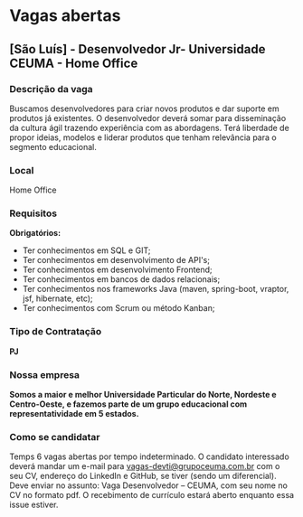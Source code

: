 # Vagas abertas

## [São Luís] - Desenvolvedor Jr- Universidade CEUMA - Home Office

### Descrição da vaga

Buscamos desenvolvedores para criar novos produtos e dar suporte em produtos já existentes.
O desenvolvedor deverá somar para disseminação da cultura ágil trazendo experiência com as abordagens. Terá liberdade de propor ideias, modelos e liderar produtos que tenham relevância para o segmento educacional.

### Local

Home Office

### Requisitos

**Obrigatórios:**

- Ter conhecimentos em SQL e GIT;
- Ter conhecimentos em desenvolvimento de API's;
- Ter conhecimentos em desenvolvimento Frontend;
- Ter conhecimentos em bancos de dados relacionais;
- Ter conhecimentos nos frameworks Java (maven, spring-boot, vraptor, jsf, hibernate, etc);
- Ter conhecimentos com Scrum ou método Kanban;

### Tipo de Contratação

**PJ**

### Nossa empresa

**Somos a maior e melhor Universidade Particular do Norte, Nordeste e Centro-Oeste, e fazemos parte de um grupo educacional com representatividade em 5 estados.**

### Como se candidatar

Temps 6 vagas abertas por tempo indeterminado. O candidato interessado deverá mandar um e-mail para vagas-devti@grupoceuma.com.br com o seu CV, endereço do LinkedIn e GitHub, se tiver (sendo um diferencial). Deve enviar no assunto: Vaga Desenvolvedor – CEUMA, com seu nome no CV no formato pdf.
O recebimento de currículo estará aberto enquanto essa issue estiver.
